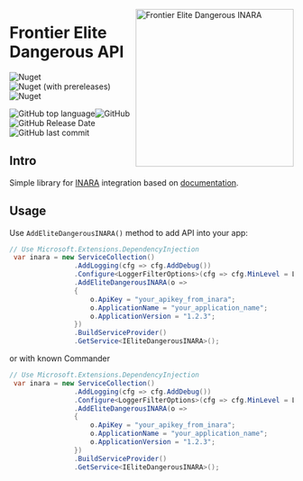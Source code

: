 <img src="https://i.imgur.com/qA5ubgH.png" align="right"
     title="Frontier Elite Dangerous INARA" width="280">
# Frontier Elite Dangerous API
![Nuget](https://img.shields.io/nuget/v/NSW.EliteDangerous.INARA?label=nuget%3Astable)![Nuget (with prereleases)](https://img.shields.io/nuget/vpre/NSW.EliteDangerous.INARA?label=nuget%3Adev)![Nuget](https://img.shields.io/nuget/dt/NSW.EliteDangerous.INARA)

![GitHub top language](https://img.shields.io/github/languages/top/h0useRus/EliteDangerousINARA)![GitHub](https://img.shields.io/github/license/h0useRus/EliteDangerousINARA)![GitHub Release Date](https://img.shields.io/github/release-date/h0useRus/EliteDangerousINARA)![GitHub last commit](https://img.shields.io/github/last-commit/h0useRus/EliteDangerousINARA)
## Intro
Simple library for [INARA](https://inara.cz/) integration based on [documentation](https://inara.cz/inara-api/).

## Usage

Use `AddEliteDangerousINARA()` method to add API into your app:
```c#
// Use Microsoft.Extensions.DependencyInjection
 var inara = new ServiceCollection()
                .AddLogging(cfg => cfg.AddDebug())
                .Configure<LoggerFilterOptions>(cfg => cfg.MinLevel = LogLevel.Warning)
                .AddEliteDangerousINARA(o =>
                {
                    o.ApiKey = "your_apikey_from_inara";
                    o.ApplicationName = "your_application_name";
                    o.ApplicationVersion = "1.2.3";
                })
                .BuildServiceProvider()
                .GetService<IEliteDangerousINARA>();
```
or with known Commander
```c#
// Use Microsoft.Extensions.DependencyInjection
 var inara = new ServiceCollection()
                .AddLogging(cfg => cfg.AddDebug())
                .Configure<LoggerFilterOptions>(cfg => cfg.MinLevel = LogLevel.Warning)
                .AddEliteDangerousINARA(o =>
                {
                    o.ApiKey = "your_apikey_from_inara";
                    o.ApplicationName = "your_application_name";
                    o.ApplicationVersion = "1.2.3";
                })
                .BuildServiceProvider()
                .GetService<IEliteDangerousINARA>();
```

